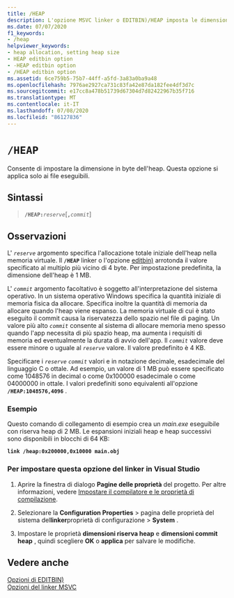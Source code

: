 ```yaml
---
title: /HEAP
description: L'opzione MSVC linker o EDITBIN)/HEAP imposta le dimensioni totali dell'heap e, facoltativamente, le dimensioni dei blocchi heap aggiuntivi.
ms.date: 07/07/2020
f1_keywords:
- /heap
helpviewer_keywords:
- heap allocation, setting heap size
- HEAP editbin option
- -HEAP editbin option
- /HEAP editbin option
ms.assetid: 6ce759b5-75b7-44ff-a5fd-3a83a0ba9a48
ms.openlocfilehash: 7976ae2927ca731c83fa42e87da182fee4df3d7c
ms.sourcegitcommit: e17cc8a478b51739d67304d7d82422967b35f716
ms.translationtype: MT
ms.contentlocale: it-IT
ms.lasthandoff: 07/08/2020
ms.locfileid: "86127836"
---
```

# `/HEAP`

Consente di impostare la dimensione in byte dell'heap. Questa opzione si applica solo ai file eseguibili.

## <a name="syntax"></a>Sintassi

> **`/HEAP:`**_`reserve`_\[**`,`**_`commit`_]

## <a name="remarks"></a>Osservazioni

L' *`reserve`* argomento specifica l'allocazione totale iniziale dell'heap nella memoria virtuale. Il **`/HEAP`** linker o l'opzione [editbin)](editbin-reference.md) arrotonda il valore specificato al multiplo più vicino di 4 byte. Per impostazione predefinita, la dimensione dell'heap è 1 MB.

L' *`commit`* argomento facoltativo è soggetto all'interpretazione del sistema operativo. In un sistema operativo Windows specifica la quantità iniziale di memoria fisica da allocare. Specifica inoltre la quantità di memoria da allocare quando l'heap viene espanso. La memoria virtuale di cui è stato eseguito il commit causa la riservatezza dello spazio nel file di paging. Un valore più alto *`commit`* consente al sistema di allocare memoria meno spesso quando l'app necessita di più spazio heap, ma aumenta i requisiti di memoria ed eventualmente la durata di avvio dell'app. Il *`commit`* valore deve essere minore o uguale al *`reserve`* valore. Il valore predefinito è 4 KB.

Specificare i *`reserve`* *`commit`* valori e in notazione decimale, esadecimale del linguaggio C o ottale. Ad esempio, un valore di 1 MB può essere specificato come 1048576 in decimal o come 0x100000 esadecimale o come 04000000 in ottale. I valori predefiniti sono equivalenti all'opzione **`/HEAP:1048576,4096`** .

### <a name="example"></a>Esempio

Questo comando di collegamento di esempio crea un *main.exe* eseguibile con riserva heap di 2 MB. Le espansioni iniziali heap e heap successivi sono disponibili in blocchi di 64 KB:

**`link /heap:0x200000,0x10000 main.obj`**

### <a name="to-set-this-linker-option-in-visual-studio"></a>Per impostare questa opzione del linker in Visual Studio

1. Aprire la finestra di dialogo **Pagine delle proprietà** del progetto. Per altre informazioni, vedere [Impostare il compilatore e le proprietà di compilazione](../working-with-project-properties.md).

1. Selezionare la **Configuration Properties**  >  pagina delle proprietà del sistema del**linker**proprietà di configurazione  >  **System** .

1. Impostare le proprietà **dimensioni riserva heap** e **dimensioni commit heap** , quindi scegliere **OK** o **applica** per salvare le modifiche.

## <a name="see-also"></a>Vedere anche

[Opzioni di EDITBIN)](editbin-options.md)\
[Opzioni del linker MSVC](linker-options.md)
